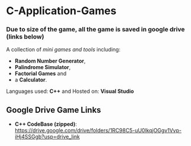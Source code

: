 # C-Application-Games

### Due to size of the game, all the game is saved in google drive (links below)

A collection of _mini games and tools_ including:
* __Random Number Generator__,
* __Palindrome Simulator__,
* __Factorial Games__ and
* a __Calculator__.

Languages used: __C++__ 
and Hosted on: __Visual Studio__

## Google Drive Game Links
* __C++ CodeBase (zipped)__: https://drive.google.com/drive/folders/1RC98C5-uU0lkqjOGgv1Vvp-iHj4SSGgb?usp=drive_link
